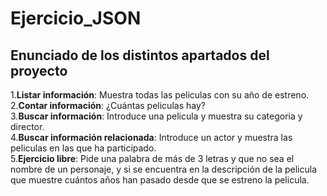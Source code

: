 # Ejercicio_JSON

## Enunciado de los distintos apartados del proyecto

1.**Listar información**: Muestra todas las peliculas con su año de estreno.   
2.**Contar información**: ¿Cuántas peliculas hay?  
3.**Buscar información**: Introduce una pelicula y muestra su categoria y director.  
4.**Buscar información relacionada**: Introduce un actor y muestra las peliculas en las que ha participado.  
5.**Ejercicio libre**: Pide una palabra de más de 3 letras y que no sea el nombre de un personaje, y si se encuentra en la descripción de la pelicula que muestre cuántos años han pasado desde que se estreno la pelicula.  

